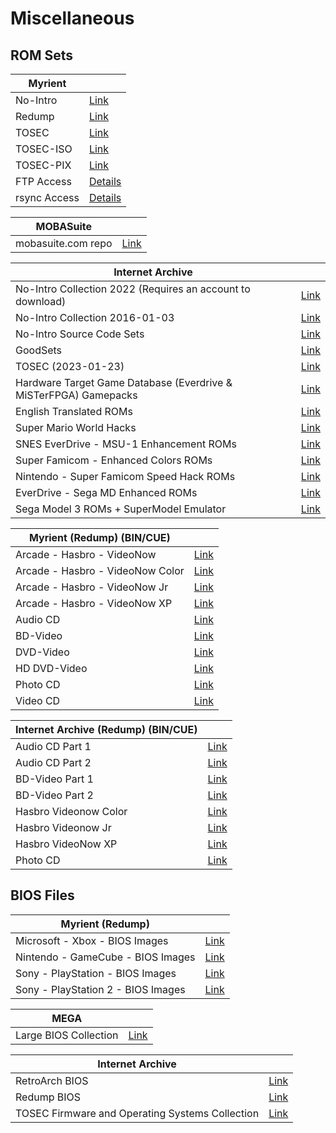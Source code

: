 # Miscellaneous

## **ROM Sets**

|**Myrient**||
| ------ | ------ |
| No-Intro | [Link](https://myrient.erista.me/files/No-Intro/) |
| Redump | [Link](https://myrient.erista.me/files/Redump/) |
| TOSEC | [Link](https://myrient.erista.me/files/TOSEC/) |
| TOSEC-ISO | [Link](https://myrient.erista.me/files/TOSEC-ISO/) |
| TOSEC-PIX | [Link](https://myrient.erista.me/files/TOSEC-PIX/) |
| FTP Access | [Details](https://myrient.erista.me/ftp/) |
| rsync Access | [Details](https://myrient.erista.me/rsync/) |

|**MOBASuite**||
| ------ | ------ |
| mobasuite.com repo | [Link](http://81.234.103.195/) |

|**Internet Archive**||
| ------ | ------ |
| No-Intro Collection 2022 (Requires an account to download) | [Link](https://archive.org/download/no-intro_romsets/no-intro%20romsets/) |
| No-Intro Collection 2016-01-03 | [Link](https://archive.org/download/No-Intro-Collection_2016-01-03_Fixed) |
| No-Intro Source Code Sets | [Link](https://archive.org/download/ni-sc/ni-sc/) |
| GoodSets | [Link](https://archive.org/details/@gudset) |
| TOSEC (2023-01-23) | [Link](https://archive.org/download/tosec-main) |
| Hardware Target Game Database (Everdrive & MiSTerFPGA) Gamepacks | [Link](https://archive.org/download/htgdb-gamepacks) |
| English Translated ROMs | [Link](https://archive.org/download/En-ROMs/En-ROMs/) |
| Super Mario World Hacks | [Link](https://archive.org/download/super-mario-world-hacks) |
| SNES EverDrive - MSU-1 Enhancement ROMs | [Link](https://archive.org/download/nintendo-super-famicom-msu1/ROMs/Nintendo%20-%20Super%20Famicom%20-%20MSU1/) |
| Super Famicom - Enhanced Colors ROMs | [Link](https://archive.org/download/super-famicom-enhanced-colors/ROMs/) |
| Nintendo - Super Famicom Speed Hack ROMs | [Link](https://archive.org/download/sfc-speedhacks/ROMs/) |
| EverDrive - Sega MD Enhanced ROMs | [Link](https://archive.org/download/SegaMD-Enhanced-ROMs/ROMs/) |
| Sega Model 3 ROMs + SuperModel Emulator | [Link](https://archive.org/download/segamodel3/model3/) |

|**Myrient (Redump) (BIN/CUE)**||
| ------ | ------ |
| Arcade - Hasbro - VideoNow | [Link](https://myrient.erista.me/files/Redump/Arcade%20-%20Hasbro%20-%20VideoNow/) |
| Arcade - Hasbro - VideoNow Color | [Link](https://myrient.erista.me/files/Redump/Arcade%20-%20Hasbro%20-%20VideoNow%20Color/) |
| Arcade - Hasbro - VideoNow Jr | [Link](https://myrient.erista.me/files/Redump/Arcade%20-%20Hasbro%20-%20VideoNow%20Jr/) |
| Arcade - Hasbro - VideoNow XP | [Link](https://myrient.erista.me/files/Redump/Arcade%20-%20Hasbro%20-%20VideoNow%20XP/) |
| Audio CD | [Link](https://myrient.erista.me/files/Redump/Audio%20CD/) |
| BD-Video | [Link](https://myrient.erista.me/files/Redump/BD-Video/) |
| DVD-Video | [Link](https://myrient.erista.me/files/Redump/DVD-Video/) |
| HD DVD-Video | [Link](https://myrient.erista.me/files/Redump/HD%20DVD-Video/) |
| Photo CD | [Link](https://myrient.erista.me/files/Redump/Photo%20CD/) |
| Video CD | [Link](https://myrient.erista.me/files/Redump/Video%20CD/) |

|**Internet Archive (Redump) (BIN/CUE)**||
| ------ | ------ |
| Audio CD Part 1 | [Link](https://archive.org/download/audio_cd_part1) |
| Audio CD Part 2 | [Link](https://archive.org/download/audio_cd_part2) |
| BD-Video Part 1 | [Link](https://archive.org/download/bd-video_part1) |
| BD-Video Part 2 | [Link](https://archive.org/download/bd-video_part2) |
| Hasbro Videonow Color | [Link](https://archive.org/download/hasbro_videonow_color) |
| Hasbro Videonow Jr | [Link](https://archive.org/download/hasbro_videonow_jr) |
| Hasbro VideoNow XP | [Link](https://archive.org/download/hasbro_videonow_xp) |
| Photo CD | [Link](https://archive.org/download/redump.photo.revival) |

## **BIOS Files**

|**Myrient (Redump)**||
| ------ | ------ |
| Microsoft - Xbox - BIOS Images | [Link](https://myrient.erista.me/files/Redump/Microsoft%20-%20Xbox%20-%20BIOS%20Images/) |
| Nintendo - GameCube - BIOS Images | [Link](https://myrient.erista.me/files/Redump/Nintendo%20-%20GameCube%20-%20BIOS%20Images/) |
| Sony - PlayStation - BIOS Images | [Link](https://myrient.erista.me/files/Redump/Sony%20-%20PlayStation%20-%20BIOS%20Images/) |
| Sony - PlayStation 2 - BIOS Images | [Link](https://myrient.erista.me/files/Redump/Sony%20-%20PlayStation%202%20-%20BIOS%20Images/) |

|**MEGA**||
| ------ | ------ |
| Large BIOS Collection | [Link](https://mega.nz/folder/9ZdQwaaY#u63KaI0MsKcIqWE2GQmUuA) |

|**Internet Archive**||
| ------ | ------ |
| RetroArch BIOS| [Link](https://archive.org/download/RetroarchSystemFiles/Retroarch-System/) |
| Redump BIOS | [Link](https://archive.org/download/2019_11_25_redump_bios) |
| TOSEC Firmware and Operating Systems Collection | [Link](https://archive.org/download/tosec_fw_os) |
